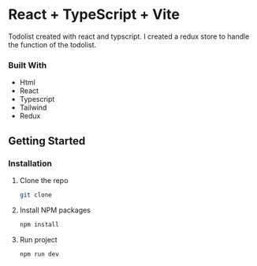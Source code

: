 # React + TypeScript + Vite

Todolist created with react and typscript. I created a redux store to handle the function of the todolist.

### Built With

- Html
- React
- Typescript
- Tailwind
- Redux

## Getting Started

### Installation

1. Clone the repo
   ```sh
   git clone
   ```
2. Install NPM packages
   ```sh
   npm install
   ```
3. Run project
   ```sh
   npm run dev
   ```
